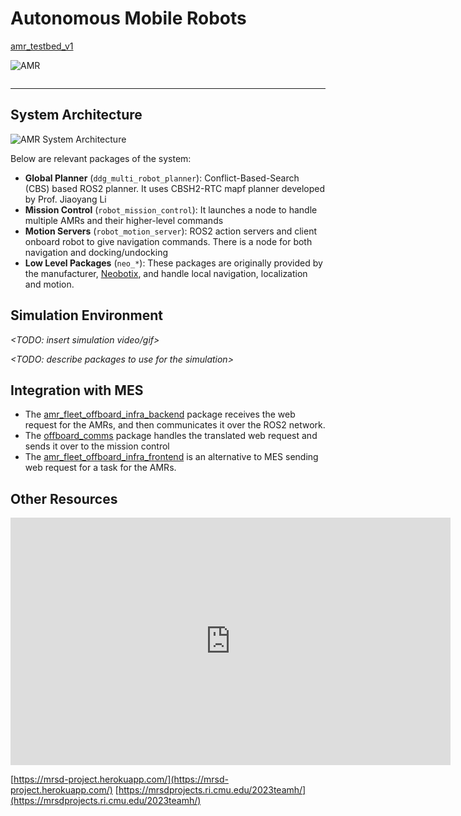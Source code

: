 # Autonomous Mobile Robots

<a href="https://github.com/cmu-mfi/amr_testbed_v1.git" class="inline-button"><i class="fab fa-github"></i>amr_testbed_v1</a>

![AMR](https://mrsd-project.herokuapp.com/images/dock_undock.gif)

```{contents}
```

***

## System Architecture

![AMR System Architecture](https://mrsd-project.herokuapp.com/images/robot_bringup/High%20Level.png)

Below are relevant packages of the system:

- **Global Planner** (`ddg_multi_robot_planner`): Conflict-Based-Search (CBS) based ROS2 planner. It uses CBSH2-RTC mapf planner developed by Prof. Jiaoyang Li
- **Mission Control** (`robot_mission_control`): It launches a node to handle multiple AMRs and their higher-level commands
- **Motion Servers** (`robot_motion_server`): ROS2 action servers and client onboard robot to give navigation commands. There is a node for both navigation and docking/undocking
- **Low Level Packages** (`neo_*`): These packages are originally provided by the manufacturer, [Neobotix](https://neobotix-docs.de/ros/), and handle local navigation, localization and motion.

## Simulation Environment

*<TODO: insert simulation video/gif>*

*<TODO: describe packages to use for the simulation>*

## Integration with MES

- The [amr_fleet_offboard_infra_backend](https://github.com/cmu-mfi/amr_mes_integration/xxx) package receives the web request for the AMRs, and then communicates it over the ROS2 network.
- The [offboard_comms](https://github.com/cmu-mfi/amr_mes_integration/xxx) package handles the translated web request and sends it over to the mission control
- The [amr_fleet_offboard_infra_frontend](https://github.com/cmu-mfi/amr_mes_integration/xxx) is an alternative to MES sending web request for a task for the AMRs.

## Other Resources

<iframe width="704" height="396" src="https://www.youtube.com/embed/ae9kbRRNe_k" title="MRSD Team H Capstone Project - Autonomous Material Handling for Warehouses using a fleet of AMRs" frameborder="0" allow="accelerometer; autoplay; clipboard-write; encrypted-media; gyroscope; picture-in-picture; web-share" allowfullscreen></iframe>

[https://mrsd-project.herokuapp.com/](https://mrsd-project.herokuapp.com/)
[https://mrsdprojects.ri.cmu.edu/2023teamh/](https://mrsdprojects.ri.cmu.edu/2023teamh/)
